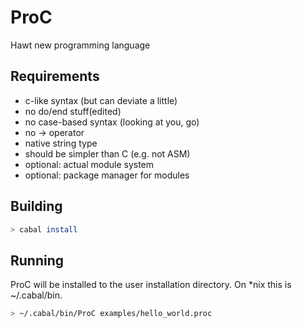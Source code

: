 # ProC
Hawt new programming language

## Requirements

- c-like syntax (but can deviate a little)
- no do/end stuff(edited)
- no case-based syntax (looking at you, go)
- no -> operator
- native string type
- should be simpler than C (e.g. not ASM)
- optional: actual module system
- optional: package manager for modules

## Building

```bash
> cabal install
```

## Running

ProC will be installed to the user installation directory. On *nix this is ~/.cabal/bin.

```bash
> ~/.cabal/bin/ProC examples/hello_world.proc
```

